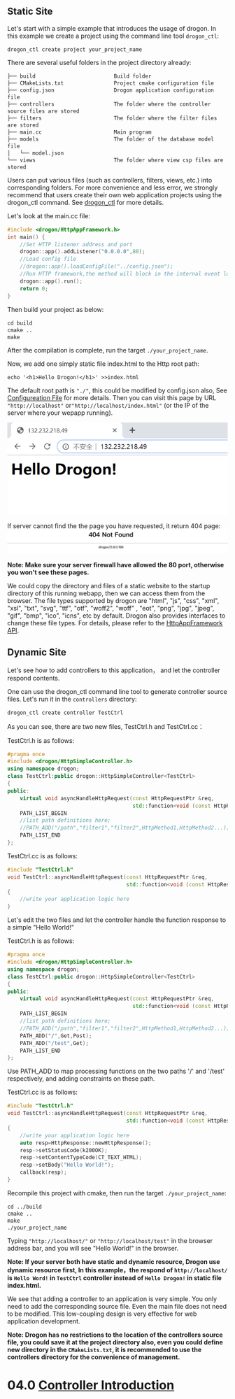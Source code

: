## Static Site
Let's start with a simple example that introduces the usage of drogon. In this example we create a project using the command line tool `drogon_ctl`:

```shell
drogon_ctl create project your_project_name
```

There are several useful folders in the project directory already:

```shell
├── build                         Build folder
├── CMakeLists.txt                Project cmake configuration file
├── config.json                   Drogon application configuration file
├── controllers                   The folder where the controller source files are stored
├── filters                       The folder where the filter files are stored
├── main.cc                       Main program
├── models                        The folder of the database model file
│   └── model.json
└── views                         The folder where view csp files are stored
```

Users can put various files (such as controllers, filters, views, etc.) into corresponding folders. For more convenience and less error, we strongly recommend that users create their own web application projects using the drogon_ctl command. See [drogon_ctl](ENG-11-drogon_ctl-Command) for more details.

Let's look at the main.cc file:

```c++
#include <drogon/HttpAppFramework.h>
int main() {
    //Set HTTP listener address and port
    drogon::app().addListener("0.0.0.0",80);
    //Load config file
    //drogon::app().loadConfigFile("../config.json");
    //Run HTTP framework,the method will block in the internal event loop
    drogon::app().run();
    return 0;
}
```

Then build your project as below:

```shell
cd build
cmake ..
make
```

After the compilation is complete, run the target `./your_project_name`.

Now, we add one simply static file index.html to the Http root path:

```shell
echo '<h1>Hello Drogon!</h1>' >>index.html
```

The default root path is `"./"`, this could be modified by config.json also, See [Configureation File](ENG-10-Configureation-File) for more details. Then you can visit this page by URL `"http://localhost"` or`"http://localhost/index.html"` (or the IP of the server where your wepapp running).


![Hello Drogon!](images/hellodrogon.png)

If server cannot find the the page you have requested, it return 404 page:
![404 page](images/notfound.png)

**Note: Make sure your server firewall have allowed the 80 port, otherwise you won't see these pages.**

We could copy the directory and files of a static website to the startup directory of this running webapp, then we can access them from the browser. The file types supported by drogon are "html", "js", "css", "xml", "xsl", "txt", "svg", "ttf", "otf", "woff2", "woff" , "eot", "png", "jpg", "jpeg", "gif", "bmp", "ico", "icns", etc by default. Drogon also provides interfaces to change these file types. For details, please refer to the [HttpAppFramework API](API-HttpAppFramework). 

## Dynamic Site

Let's see how to add controllers to this application， and let the controller respond contents.

One can use the drogon_ctl command line tool to generate controller source files. Let's run it in the `controllers` directory:

```shell
drogon_ctl create controller TestCtrl
```

As you can see, there are two new files, TestCtrl.h and TestCtrl.cc：

TestCtrl.h is as follows:

```c++
#pragma once
#include <drogon/HttpSimpleController.h>
using namespace drogon;
class TestCtrl:public drogon::HttpSimpleController<TestCtrl>
{
public:
    virtual void asyncHandleHttpRequest(const HttpRequestPtr &req,
                                        std::function<void (const HttpResponsePtr &)> &&callback)override;
    PATH_LIST_BEGIN
    //list path definitions here;
    //PATH_ADD("/path","filter1","filter2",HttpMethod1,HttpMethod2...);
    PATH_LIST_END
};
```
TestCtrl.cc is as follows:

```c++
#include "TestCtrl.h"
void TestCtrl::asyncHandleHttpRequest(const HttpRequestPtr &req,
                                      std::function<void (const HttpResponsePtr &)> &&callback)
{
    //write your application logic here
}
```
Let's edit the two files and let the controller handle the function response to a simple "Hello World!"

TestCtrl.h is as follows:

```c++
#pragma once
#include <drogon/HttpSimpleController.h>
using namespace drogon;
class TestCtrl:public drogon::HttpSimpleController<TestCtrl>
{
public:
    virtual void asyncHandleHttpRequest(const HttpRequestPtr &req,
                                        std::function<void (const HttpResponsePtr &)> &&callback)override;
    PATH_LIST_BEGIN
    //list path definitions here;
    //PATH_ADD("/path","filter1","filter2",HttpMethod1,HttpMethod2...);
    PATH_ADD("/",Get,Post);
    PATH_ADD("/test",Get);
    PATH_LIST_END
};
```

Use PATH_ADD to map processing functions on the two paths '/' and '/test' respectively, and adding constraints on these path.

TestCtrl.cc is as follows:

```c++
#include "TestCtrl.h"
void TestCtrl::asyncHandleHttpRequest(const HttpRequestPtr &req,
                                      std::function<void (const HttpResponsePtr &)> &&callback)
{
    //write your application logic here
    auto resp=HttpResponse::newHttpResponse();
    resp->setStatusCode(k200OK);
    resp->setContentTypeCode(CT_TEXT_HTML);
    resp->setBody("Hello World!");
    callback(resp);
}
```

Recompile this project with cmake, then run the target `./your_project_name`:

```shelll
cd ../build
cmake ..
make
./your_project_name
```

Typing `"http://localhost/"` or `"http://localhost/test"` in the browser address bar, and you will see "Hello World!" in the browser. 

**Note: If your server both have static and dynamic resource, Drogon use dynamic resource first, In this example，the respond of `http://localhost/` is `Hello Word!` in `TestCtrl` controller instead of `Hello Drogon!` in static file index.html.**

We see that adding a controller to an application is very simple. You only need to add the corresponding source file. Even the main file does not need to be modified. This low-coupling design is very effective for web application development.

**Note: Drogon has no restrictions to the location of the controllers source file, you could save it at the project directory also, even you could define new directory in the `CMakeLists.txt`, it is recommended to use the controllers directory for the convenience of management.**

# 04.0 [Controller Introduction](ENG-04-0-Controller-Introduction)